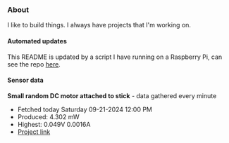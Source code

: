 ### About
I like to build things. I always have projects that I'm working on.

#### Automated updates
This README is updated by a script I have running on a Raspberry Pi, can see the repo [here](https://github.com/jdc-cunningham/raspi-git-repo-updater).

#### Sensor data


**Small random DC motor attached to stick** - data gathered every minute
- Fetched today Saturday 09-21-2024 12:00 PM
- Produced: 4.302 mW
- Highest: 0.049V 0.0016A
- [Project link](https://github.com/jdc-cunningham/turbine-raspi)